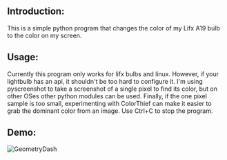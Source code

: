 ## Introduction:
This is a simple python program that changes the color of my Lifx A19 bulb to the 
color on my screen.

## Usage:
Currently this program only works for lifx bulbs and linux. However, if your lightbulb 
has an api, it shouldn't be too hard to configure it. I'm using pyscreenshot to take 
a screenshot of a single pixel to find its color, but on other OSes other python modules 
can be used. Finally, if the one pixel sample is too small, experimenting with ColorThief
can make it easier to grab the dominant color from an image. Use Ctrl+C to stop the program.

## Demo:
![GeometryDash](https://user-images.githubusercontent.com/37674516/82279834-6f80b100-995b-11ea-9344-ab22306bae63.gif)
